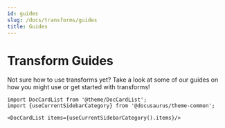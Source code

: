 ```yaml
---
id: guides
slug: /docs/transforms/guides
title: Guides
---
```


# Transform Guides

Not sure how to use transforms yet? Take a look at some of our guides on how you might use or get started with transforms!

```mdx-code-block
import DocCardList from '@theme/DocCardList';
import {useCurrentSidebarCategory} from '@docusaurus/theme-common';

<DocCardList items={useCurrentSidebarCategory().items}/>
```